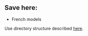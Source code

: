 ## Save here:

- French models

Use directory structure described [here](../../../templates/saved_models_templates).
